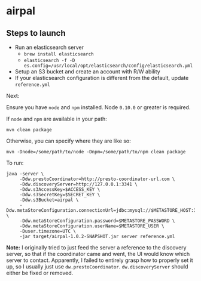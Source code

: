 # airpal

## Steps to launch

* Run an elasticsearch server
  * `brew install elasticsearch`
  * `elasticsearch -f -D es.config=/usr/local/opt/elasticsearch/config/elasticsearch.yml`
* Setup an S3 bucket and create an account with R/W ability
* If your elasticsearch configuration is different from the default, update `reference.yml`

Next:

Ensure you have `node` and `npm` installed. Node `0.10.0` or greater is
required.

If `node` and `npm` are available in your path:

```
mvn clean package
```

Otherwise, you can specify where they are like so:

```
mvn -Dnode=/some/path/to/node -Dnpm=/some/path/to/npm clean package
```

To run:

```
java -server \
     -Ddw.prestoCoordinator=http://presto-coordinator-url.com \
     -Ddw.discoveryServer=http://127.0.0.1:3341 \
     -Ddw.s3AccessKey=$ACCESS_KEY \
     -Ddw.s3SecretKey=$SECRET_KEY \
     -Ddw.s3Bucket=airpal \
     -Ddw.metaStoreConfiguration.connectionUrl=jdbc:mysql://$METASTORE_HOST:3306/metastore \
     -Ddw.metaStoreConfiguration.password=$METASTORE_PASSWORD \
     -Ddw.metaStoreConfiguration.userName=$METASTORE_USER \
     -Duser.timezone=UTC \
     -jar target/airpal-1.0.2-SNAPSHOT.jar server reference.yml 
```

**Note:** I originally tried to just feed the server a reference to the discovery server, so that if the coordinator came and went, the UI would know which server to contact. Apparently, I failed to entirely grasp how to properly set it up, so I usually just use `dw.prestoCoordinator`. `dw.discoveryServer` should either be fixed or removed.

